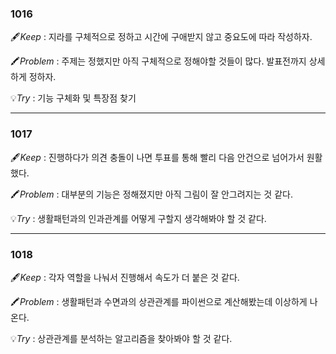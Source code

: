 ### 1016
🖋️*Keep* : 지라를 구체적으로 정하고 시간에 구애받지 않고 중요도에 따라 작성하자.

🖍️*Problem* : 주제는 정했지만 아직 구체적으로 정해야할 것들이 많다. 발표전까지 상세하게 정하자.

💡*Try* : 기능 구체화 및 특장점 찾기

---

### 1017
🖋️*Keep* : 진행하다가 의견 충돌이 나면 투표를 통해 빨리 다음 안건으로 넘어가서 원활했다.

🖍️*Problem* : 대부분의 기능은 정해졌지만 아직 그림이 잘 안그려지는 것 같다.

💡*Try* : 생활패턴과의 인과관계를 어떻게 구할지 생각해봐야 할 것 같다.

---

### 1018
🖋️*Keep* : 각자 역할을 나눠서 진행해서 속도가 더 붙은 것 같다.

🖍️*Problem* : 생활패턴과 수면과의 상관관계를 파이썬으로 계산해봤는데 이상하게 나온다.

💡*Try* : 상관관계를 분석하는 알고리즘을 찾아봐야 할 것 같다.
